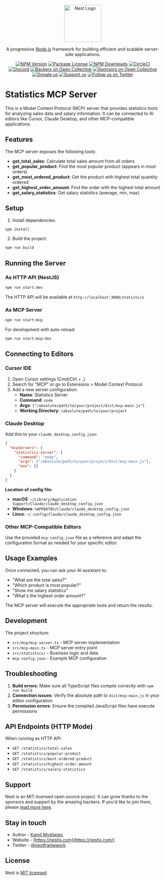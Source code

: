 <p align="center">
  <a href="http://nestjs.com/" target="blank"><img src="https://nestjs.com/img/logo-small.svg" width="120" alt="Nest Logo" /></a>
</p>

[circleci-image]: https://img.shields.io/circleci/build/github/nestjs/nest/master?token=abc123def456
[circleci-url]: https://circleci.com/gh/nestjs/nest

  <p align="center">A progressive <a href="http://nodejs.org" target="_blank">Node.js</a> framework for building efficient and scalable server-side applications.</p>
    <p align="center">
<a href="https://www.npmjs.com/~nestjscore" target="_blank"><img src="https://img.shields.io/npm/v/@nestjs/core.svg" alt="NPM Version" /></a>
<a href="https://www.npmjs.com/~nestjscore" target="_blank"><img src="https://img.shields.io/npm/l/@nestjs/core.svg" alt="Package License" /></a>
<a href="https://www.npmjs.com/~nestjscore" target="_blank"><img src="https://img.shields.io/npm/dm/@nestjs/common.svg" alt="NPM Downloads" /></a>
<a href="https://circleci.com/gh/nestjs/nest" target="_blank"><img src="https://img.shields.io/circleci/build/github/nestjs/nest/master" alt="CircleCI" /></a>
<a href="https://discord.gg/G7Qnnhy" target="_blank"><img src="https://img.shields.io/badge/discord-online-brightgreen.svg" alt="Discord"/></a>
<a href="https://opencollective.com/nest#backer" target="_blank"><img src="https://opencollective.com/nest/backers/badge.svg" alt="Backers on Open Collective" /></a>
<a href="https://opencollective.com/nest#sponsor" target="_blank"><img src="https://opencollective.com/nest/sponsors/badge.svg" alt="Sponsors on Open Collective" /></a>
  <a href="https://paypal.me/kamilmysliwiec" target="_blank"><img src="https://img.shields.io/badge/Donate-PayPal-ff3f59.svg" alt="Donate us"/></a>
    <a href="https://opencollective.com/nest#sponsor"  target="_blank"><img src="https://img.shields.io/badge/Support%20us-Open%20Collective-41B883.svg" alt="Support us"></a>
  <a href="https://twitter.com/nestframework" target="_blank"><img src="https://img.shields.io/twitter/follow/nestframework.svg?style=social&label=Follow" alt="Follow us on Twitter"></a>
</p>
  <!--[![Backers on Open Collective](https://opencollective.com/nest/backers/badge.svg)](https://opencollective.com/nest#backer)
  [![Sponsors on Open Collective](https://opencollective.com/nest/sponsors/badge.svg)](https://opencollective.com/nest#sponsor)-->

# Statistics MCP Server

This is a Model Context Protocol (MCP) server that provides statistics tools for analyzing sales data and salary information. It can be connected to AI editors like Cursor, Claude Desktop, and other MCP-compatible applications.

## Features

The MCP server exposes the following tools:

- **get_total_sales**: Calculate total sales amount from all orders
- **get_popular_product**: Find the most popular product (appears in most orders)
- **get_most_ordered_product**: Get the product with highest total quantity ordered
- **get_highest_order_amount**: Find the order with the highest total amount
- **get_salary_statistics**: Get salary statistics (average, min, max)

## Setup

1. Install dependencies:
```bash
npm install
```

2. Build the project:
```bash
npm run build
```

## Running the Server

### As HTTP API (NestJS)
```bash
npm run start:dev
```
The HTTP API will be available at `http://localhost:3000/statistics`

### As MCP Server
```bash
npm run start:mcp
```

For development with auto-reload:
```bash
npm run start:mcp:dev
```

## Connecting to Editors

### Cursor IDE

1. Open Cursor settings (Cmd/Ctrl + ,)
2. Search for "MCP" or go to Extensions > Model Context Protocol
3. Add a new server configuration:
   - **Name**: Statistics Server
   - **Command**: `node`
   - **Args**: `["/absolute/path/to/your/project/dist/mcp-main.js"]`
   - **Working Directory**: `/absolute/path/to/your/project`

### Claude Desktop

Add this to your `claude_desktop_config.json`:

```json
{
  "mcpServers": {
    "statistics-server": {
      "command": "node",
      "args": ["/absolute/path/to/your/project/dist/mcp-main.js"],
      "env": {}
    }
  }
}
```

**Location of config file:**
- **macOS**: `~/Library/Application Support/Claude/claude_desktop_config.json`
- **Windows**: `%APPDATA%/Claude/claude_desktop_config.json`
- **Linux**: `~/.config/Claude/claude_desktop_config.json`

### Other MCP-Compatible Editors

Use the provided `mcp-config.json` file as a reference and adapt the configuration format as needed for your specific editor.

## Usage Examples

Once connected, you can ask your AI assistant to:

- "What are the total sales?"
- "Which product is most popular?"
- "Show me salary statistics"
- "What's the highest order amount?"

The MCP server will execute the appropriate tools and return the results.

## Development

The project structure:
- `src/mcp/mcp-server.ts` - MCP server implementation
- `src/mcp-main.ts` - MCP server entry point
- `src/statistics/` - Business logic and data
- `mcp-config.json` - Example MCP configuration

## Troubleshooting

1. **Build errors**: Make sure all TypeScript files compile correctly with `npm run build`
2. **Connection issues**: Verify the absolute path to `dist/mcp-main.js` in your editor configuration
3. **Permission errors**: Ensure the compiled JavaScript files have execute permissions

## API Endpoints (HTTP Mode)

When running as HTTP API:
- `GET /statistics/total-sales`
- `GET /statistics/popular-product`
- `GET /statistics/most-ordered-product`
- `GET /statistics/highest-order-amount`
- `GET /statistics/salary-statistics`

## Support

Nest is an MIT-licensed open source project. It can grow thanks to the sponsors and support by the amazing backers. If you'd like to join them, please [read more here](https://docs.nestjs.com/support).

## Stay in touch

- Author - [Kamil Myśliwiec](https://twitter.com/kammysliwiec)
- Website - [https://nestjs.com](https://nestjs.com/)
- Twitter - [@nestframework](https://twitter.com/nestframework)

## License

Nest is [MIT licensed](https://github.com/nestjs/nest/blob/master/LICENSE).
